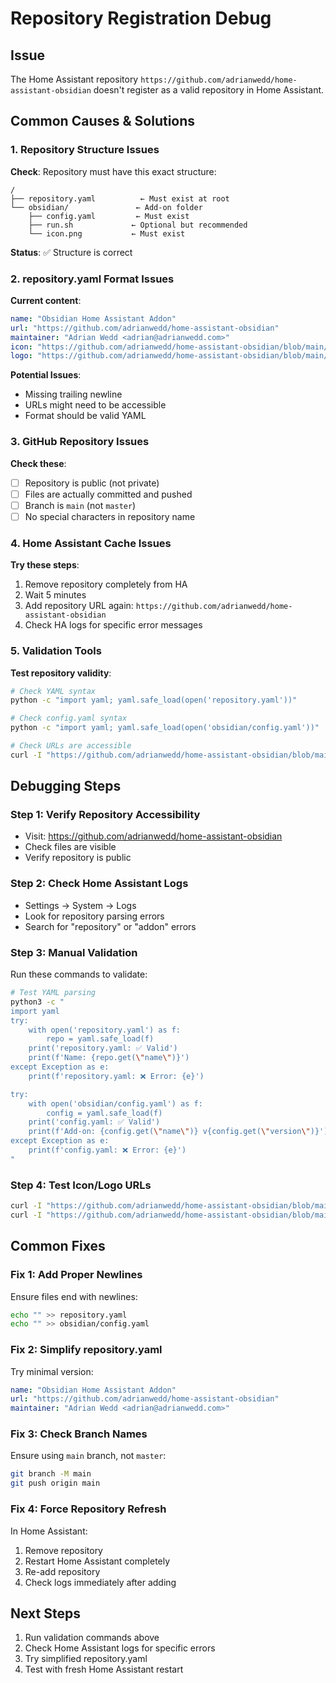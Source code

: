<!-- markdownlint-disable MD040 MD031 MD026 -->
# Repository Registration Debug

## Issue
The Home Assistant repository `https://github.com/adrianwedd/home-assistant-obsidian` doesn't register as a valid repository in Home Assistant.

## Common Causes & Solutions

### 1. Repository Structure Issues
**Check**: Repository must have this exact structure:

```text
/
├── repository.yaml          ← Must exist at root
└── obsidian/               ← Add-on folder
    ├── config.yaml         ← Must exist
    ├── run.sh             ← Optional but recommended
    └── icon.png           ← Must exist
```

**Status**: ✅ Structure is correct

### 2. repository.yaml Format Issues
**Current content**:

```yaml
name: "Obsidian Home Assistant Addon"
url: "https://github.com/adrianwedd/home-assistant-obsidian"
maintainer: "Adrian Wedd <adrian@adrianwedd.com>"
icon: "https://github.com/adrianwedd/home-assistant-obsidian/blob/main/obsidian/icon.png?raw=true"
logo: "https://github.com/adrianwedd/home-assistant-obsidian/blob/main/obsidian/logo.png?raw=true"
```



**Potential Issues**:
- Missing trailing newline
- URLs might need to be accessible
- Format should be valid YAML

### 3. GitHub Repository Issues
**Check these**:
- [ ] Repository is public (not private)
- [ ] Files are actually committed and pushed
- [ ] Branch is `main` (not `master`)
- [ ] No special characters in repository name

### 4. Home Assistant Cache Issues
**Try these steps**:
1. Remove repository completely from HA
2. Wait 5 minutes
3. Add repository URL again: `https://github.com/adrianwedd/home-assistant-obsidian`
4. Check HA logs for specific error messages

### 5. Validation Tools

**Test repository validity**:

```bash
# Check YAML syntax
python -c "import yaml; yaml.safe_load(open('repository.yaml'))"

# Check config.yaml syntax
python -c "import yaml; yaml.safe_load(open('obsidian/config.yaml'))"

# Check URLs are accessible
curl -I "https://github.com/adrianwedd/home-assistant-obsidian/blob/main/obsidian/icon.png?raw=true"
```

## Debugging Steps

### Step 1: Verify Repository Accessibility
- Visit: https://github.com/adrianwedd/home-assistant-obsidian
- Check files are visible
- Verify repository is public

### Step 2: Check Home Assistant Logs
- Settings → System → Logs
- Look for repository parsing errors
- Search for "repository" or "addon" errors

### Step 3: Manual Validation
Run these commands to validate:

```bash
# Test YAML parsing
python3 -c "
import yaml
try:
    with open('repository.yaml') as f:
        repo = yaml.safe_load(f)
    print('repository.yaml: ✅ Valid')
    print(f'Name: {repo.get(\"name\")}')
except Exception as e:
    print(f'repository.yaml: ❌ Error: {e}')

try:
    with open('obsidian/config.yaml') as f:
        config = yaml.safe_load(f)
    print('config.yaml: ✅ Valid')
    print(f'Add-on: {config.get(\"name\")} v{config.get(\"version\")}')
except Exception as e:
    print(f'config.yaml: ❌ Error: {e}')
"
```

### Step 4: Test Icon/Logo URLs

```bash
curl -I "https://github.com/adrianwedd/home-assistant-obsidian/blob/main/obsidian/icon.png?raw=true"
curl -I "https://github.com/adrianwedd/home-assistant-obsidian/blob/main/obsidian/logo.png?raw=true"
```

## Common Fixes

### Fix 1: Add Proper Newlines
Ensure files end with newlines:

```bash
echo "" >> repository.yaml
echo "" >> obsidian/config.yaml
```

### Fix 2: Simplify repository.yaml
Try minimal version:

```yaml
name: "Obsidian Home Assistant Addon"
url: "https://github.com/adrianwedd/home-assistant-obsidian"
maintainer: "Adrian Wedd <adrian@adrianwedd.com>"
```

### Fix 3: Check Branch Names
Ensure using `main` branch, not `master`:

```bash
git branch -M main
git push origin main
```

### Fix 4: Force Repository Refresh
In Home Assistant:
1. Remove repository
2. Restart Home Assistant completely
3. Re-add repository
4. Check logs immediately after adding

## Next Steps
1. Run validation commands above
2. Check Home Assistant logs for specific errors
3. Try simplified repository.yaml
4. Test with fresh Home Assistant restart
<!-- markdownlint-enable MD040 MD031 MD026 -->
